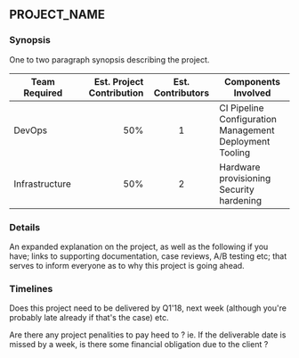 ## PROJECT_NAME

### Synopsis

One to two paragraph synopsis describing the project.

| Team Required  | Est. Project Contribution | Est. Contributors | Components Involved                                      |
|----------------|--------------------------:|:-----------------:|----------------------------------------------------------|
| DevOps         |                       50% |         1         |  CI Pipeline<br/>Configuration Management<br/>Deployment Tooling |
| Infrastructure |                       50% |         2         | Hardware provisioning<br/>Security hardening                 |

### Details

An expanded explanation on the project, as well as the following if you have; links to supporting documentation, case reviews, A/B testing etc; that serves to inform everyone as to why this project is going ahead.

### Timelines

Does this project need to be delivered by Q1'18, next week (although you're probably late already if that's the case) etc.

Are there any project penalities to pay heed to ? ie. If the deliverable date is missed by a week, is there some financial obligation due to the client ?
